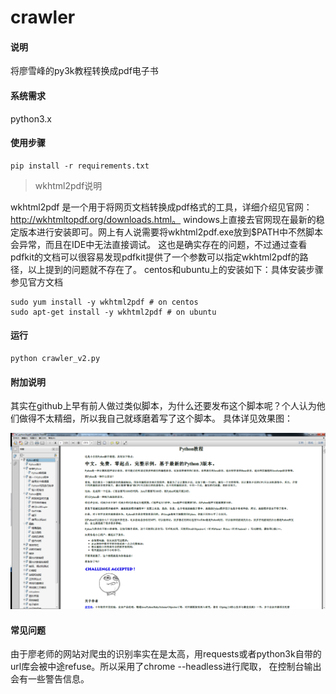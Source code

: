 # crawler

#### 说明
将廖雪峰的py3k教程转换成pdf电子书

#### 系统需求
python3.x

#### 使用步骤

```
pip install -r requirements.txt
```
> wkhtml2pdf说明

wkhtml2pdf 是一个用于将网页文档转换成pdf格式的工具，详细介绍见官网：http://wkhtmltopdf.org/downloads.html。
windows上直接去官网现在最新的稳定版本进行安装即可。网上有人说需要将wkhtml2pdf.exe放到$PATH中不然脚本会异常，而且在IDE中无法直接调试。
这也是确实存在的问题，不过通过查看pdfkit的文档可以很容易发现pdfkit提供了一个参数可以指定wkhtml2pdf的路径，以上提到的问题就不存在了。
centos和ubuntu上的安装如下：具体安装步骤参见官方文档
```
sudo yum install -y wkhtml2pdf # on centos
sudo apt-get install -y wkhtml2pdf # on ubuntu
```
#### 运行
```
python crawler_v2.py
```

#### 附加说明
其实在github上早有前人做过类似脚本，为什么还要发布这个脚本呢？个人认为他们做得不太精细，所以我自己就琢磨着写了这个脚本。
具体详见效果图：

![image](./crawler/pdfs/preview.png)

#### 常见问题
由于廖老师的网站对爬虫的识别率实在是太高，用requests或者python3k自带的url库会被中途refuse。所以采用了chrome --headless进行爬取，
在控制台输出会有一些警告信息。
